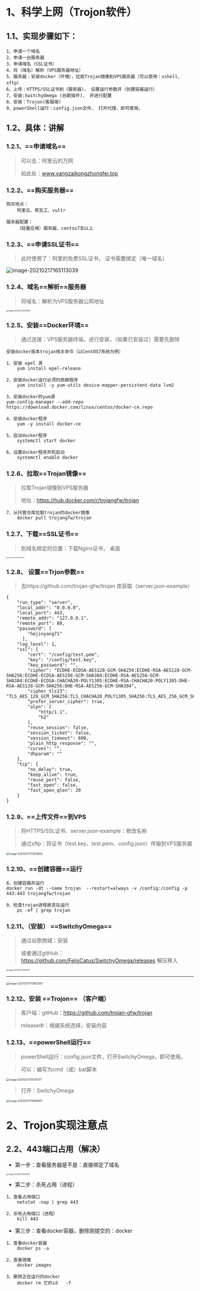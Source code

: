 # 1、科学上网（Trojon软件）

## 1.1、实现步骤如下：

~~~
1、申请一个域名
2、申请一台服务器
3、申请域名（SSL证书）
4、将（域名）解析（VPS服务器地址）
5、服务器：安装docker（环境），拉取Trojan镜像到VPS服务器（可以使用：xshell、xftp）
6、上传：HTTPS/SSL证书到（服务器）， 设置运行参数并（创建容器运行）
7、安装:SwitchyOmega (谷歌插件)， 并进行配置
8、安装：Trojon(客服端)
9、powerShell运行：config.json文件， 打开代理，即可使用。
~~~

## 1.2、具体：讲解

### 1.2.1、==申请域名==

> 可以去：阿里云的万网
>
> 如此处：www.yangzaikongzhongfei.top



### 1.2.2、==购买服务器==

~~~
购买地点：
	阿里云、帮瓦工、vultr

服务器配置：
	（轻量应用）服务器、centos7及以上
~~~



### 1.2.3、==申请SSL证书==

> 此时使用了：阿里的免费SSL证书， 证书需要绑定（唯一域名）

![image-20210217165113039](https://gitee.com/sheep-are-flying-in-the-sky/my-picture/raw/master/picture7/image-20210217165113039.png)



### 1.2.4、域名==解析==服务器

> 将域名：解析为VPS服务器公网地址



<img src="https://gitee.com/sheep-are-flying-in-the-sky/my-picture/raw/master/picture7/image-20210217165601090.png" alt="image-20210217165601090" style="zoom: 33%;" />



### 1.2.5、安装==Docker环境==

> 通过连接：VPS服务器终端，进行安装，（如果已安装过）需要先删除

~~~
安装docker版本trojan相关命令（以CentOS7系统为例）

1、安装 epel 源
	yum install epel-release

2、安装docker运行必须的依赖程序
	yum install -y yum-utils device-mapper-persistent-data lvm2

3、安装docker的yum源
yum-config-manager --add-repo https://download.docker.com/linux/centos/docker-ce.repo

4、安装docker程序
	yum -y install docker-ce

5、启动docker程序
	systemctl start docker

6、设置docker程序开机启动
	systemctl enable docker
~~~

### 1.2.6、拉取==Trojan镜像==

> 拉取Trojan镜像到VPS服务器
>
> 地址：https://hub.docker.com/r/trojangfw/trojan

~~~
7、从托管仓库拉取trojan的docker镜像
	docker pull trojangfw/trojan
~~~



### 1.2.7、下载==SSL证书==

> 到域名绑定的位置：下载Nginx证书， 桌面

<img src="https://gitee.com/sheep-are-flying-in-the-sky/my-picture/raw/master/picture7/image-20210217170529102.png" alt="image-20210217170529102" style="zoom: 25%;" />

### 1.2.8、 设置==Trjon参数==

> 去https://github.com/trojan-gfw/trojan 库获取（server.json-example）

~~~
{
    "run_type": "server",
    "local_addr": "0.0.0.0",
    "local_port": 443,
    "remote_addr": "127.0.0.1",
    "remote_port": 80,
    "password": [
        "hejinyang71"
      ],
    "log_level": 1,
    "ssl": {
        "cert": "/config/test.pem",
        "key": "/config/test.key",
        "key_password": "",
        "cipher": "ECDHE-ECDSA-AES128-GCM-SHA256:ECDHE-RSA-AES128-GCM-SHA256:ECDHE-ECDSA-AES256-GCM-SHA384:ECDHE-RSA-AES256-GCM-SHA384:ECDHE-ECDSA-CHACHA20-POLY1305:ECDHE-RSA-CHACHA20-POLY1305:DHE-RSA-AES128-GCM-SHA256:DHE-RSA-AES256-GCM-SHA384",
        "cipher_tls13": "TLS_AES_128_GCM_SHA256:TLS_CHACHA20_POLY1305_SHA256:TLS_AES_256_GCM_SHA384",
        "prefer_server_cipher": true,
        "alpn": [
            "http/1.1",
            "h2"
        ],
        "reuse_session": false,
        "session_ticket": false,
        "session_timeout": 600,
        "plain_http_response": "",
        "curves": "",
        "dhparam": ""
    },
    "tcp": {
        "no_delay": true,
        "keep_alive": true,
        "reuse_port": false,
        "fast_open": false,
        "fast_open_qlen": 20
    }
}

~~~

### 1.2.9、==上传文件==到VPS

> 将HTTPS/SSL证书、server.json-example：修改名称
>
> 通过xftp：将证书（test.key、test.pem、config.json）传输到VPS服务器

<img src="https://gitee.com/sheep-are-flying-in-the-sky/my-picture/raw/master/picture7/image-20210217171254602.png" alt="image-20210217171254602" style="zoom:50%;" />



### 1.2.10、==创建容器==运行

~~~
8、创建容器并运行
docker run -dt --name trojan  --restart=always -v /config:/config -p 443:443 trojangfw/trojan

9、检查trojan进程是否在运行
	ps -ef | grep trojan
~~~



### 1.2.11、（安装） ==SwitchyOmega==

> 通过谷歌商城：安装
>
> 或者通过gitHub：https://github.com/FelisCatus/SwitchyOmega/releases 解压移入

<img src="https://gitee.com/sheep-are-flying-in-the-sky/my-picture/raw/master/picture7/image-20210217171619475.png" alt="image-20210217171619475" style="zoom: 33%;" />

---

<img src="https://gitee.com/sheep-are-flying-in-the-sky/my-picture/raw/master/picture7/image-20210217173652057.png" alt="image-20210217173652057" style="zoom: 50%;" />





### 1.2.12、安装 ==Trojon== （客户端）

> 客户端：gitHub：https://github.com/trojan-gfw/trojan
>
> release中：根据系统选择，安装内容



### 1.2.13、==powerShell运行==

> powerShell运行：config.json文件，打开SwitchyOmega，即可使用。

> 可以：编写为cmd（或）bat脚本

<img src="https://gitee.com/sheep-are-flying-in-the-sky/my-picture/raw/master/picture7/image-20210217174315177.png" alt="image-20210217174315177" style="zoom:50%;" />

> 打开：SwitchyOmega

<img src="https://gitee.com/sheep-are-flying-in-the-sky/my-picture/raw/master/picture7/image-20210217174405811.png" alt="image-20210217174405811" style="zoom:50%;" />





# 2、Trojon实现注意点



## 2.2、443端口占用（解决）

- 第一步：查看服务器是不是：直接绑定了域名

<img src="https://gitee.com/sheep-are-flying-in-the-sky/my-picture/raw/master/picture7/image-20210217181513553.png" alt="image-20210217181513553" style="zoom:33%;" />

- 第二步：杀死占用（进程）

~~~
1、查看占用端口
	netstat -nap | grep 443
	
2、杀死占用端口（进程）
	kill 443
~~~

- 第三步：查看docker容器，删除刚提交的：docker

~~~
1、查看docker容器
	docker ps -a
    
2、查看镜像
	docker images

3、删除正在运行的docker
	docker rm 它的id   -f
~~~






